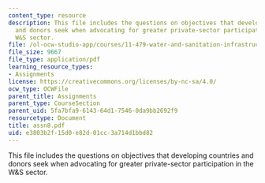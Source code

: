 ```yaml
---
content_type: resource
description: This file includes the questions on objectives that developing countries
  and donors seek when advocating for greater private-sector participation in the
  W&S sector.
file: /ol-ocw-studio-app/courses/11-479-water-and-sanitation-infrastructure-planning-in-developing-countries-spring-2005/e3803b2f15d0e82d01cc3a714d1bbd82_assn8.pdf
file_size: 9667
file_type: application/pdf
learning_resource_types:
- Assignments
license: https://creativecommons.org/licenses/by-nc-sa/4.0/
ocw_type: OCWFile
parent_title: Assignments
parent_type: CourseSection
parent_uid: 5fa7bfa9-6143-64d1-7546-0da9bb2692f9
resourcetype: Document
title: assn8.pdf
uid: e3803b2f-15d0-e82d-01cc-3a714d1bbd82
---
```

This file includes the questions on objectives that developing countries and donors seek when advocating for greater private-sector participation in the W&S sector.